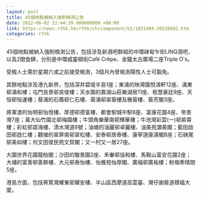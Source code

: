 ```yaml
---
layout: post
title: 45個地點被納入強制檢測公告
date: 2022-06-02 22:44:39.000000000 +08:00
link: https://news.rthk.hk/rthk/ch/component/k2/1651404-20220602.htm
categories: rthk
---
```


45個地點被納入強制檢測公告，包括涉及新酒吧群組的中環砵甸乍街LINQ酒吧，以及2間食肆，分別是中環威靈頓街Café Crêpe、金鐘太古廣場二座Triple O's。

受檢人士需於星期六或之前接受檢測，3個月內曾檢測陽性人士可豁免。

其餘地點涉及港九新界，包括深井碧堤半島1座；東涌的映灣園悅濤軒12座、滿東邨滿和樓；屯門良景邨良俊樓；天水圍的嘉湖山莊樂湖居11座、栢慧豪廷9座、天恒邨恒運樓；葵涌的石蔭邨仁石樓、葵涌邨翠葵樓及雅葵樓、葵芳閣3座。

將軍澳的怡明邨怡悅樓、厚德邨德富樓、都會駅城中駅8座、富康花園4座、帝景灣7座；黃大仙竹園北邨梅園樓；牛頭角樂華南邨輝華樓；牛池灣彩雲(一)邨紫霄樓；彩虹邨碧海樓、清水灣道8號；油塘的油麗邨卓麗樓、油美苑灝美閣；藍田啟田邨啟仁樓；觀塘的翠屏南邨翠松樓、安泰邨居泰樓、康寧道康濤閣B座；石硤尾邨美如樓；何文田俊民苑文賀閣；又一村又一居27座。

大圍世界花園龍柏閣；沙田的駿景園2座、禾輋邨協和樓、馬鞍山富安花園2座；大埔的富善邨善群樓、大元邨泰怡樓、怡雅苑怡厚閣、廣福邨廣祐樓；粉嶺牽晴間5座。

港島方面，包括筲箕灣耀東邨耀安樓、半山區西摩道高雲臺、灣仔謝斐道積福大廈。
